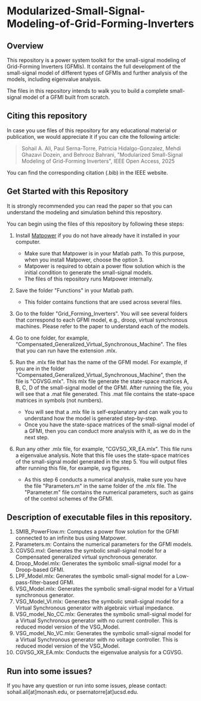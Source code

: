 # Modularized-Small-Signal-Modeling-of-Grid-Forming-Inverters


## Overview

This repository is a power system toolkit for the small-signal modeling of Grid-Forming Inverters (GFMIs). 
It contains the full development of the small-signal model of different types of GFMIs and further analysis
of the models, including eigenvalue analysis. 

The files in this repository intends to walk you to build a complete small-signal model of a GFMI built 
from scratch. 

## Citing this repository

In case you use files of this repository for any educational material or publication, we would appreciate 
it if you can cite the following article:

> Sohail A. Ali, Paul Serna-Torre, Patricia Hidalgo-Gonzalez, Mehdi Ghazavi Dozein, and Behrooz Bahrani, 
"Modularized Small-Signal Modeling of Grid-Forming Inverters", IEEE Open Access, 2025

You can find the corresponding citation (.bib) in the IEEE website.

## Get Started with this Repository

It is strongly recommended you can read the paper so that you can understand the modeling and simulation 
behind this repository.

You can begin using the files of this repository by following these steps:

1.  Install [Matpower](https://matpower.org/) if you do not have already have it installed in your computer. 

    - Make sure that Matpower is in your Matlab path. To this purpose, when you install Matpower, choose the option 3.
    - Matpower is required to obtain a power flow solution which is the initial condition to generate the small-signal
    models.
    - The files of this repository runs Matpower internally. 

2.  Save the folder "Functions" in your Matlab path. 

    - This folder contains functions that are used across several files.

3.  Go to the folder "Grid_Forming_Inverters". You will see several folders that correspond to each GFMI model, e.g., droop, virtual
    synchronous machines. Please refer to the paper to understand each of the models.

4.  Go to one folder, for example, "Compensated_Generalized_Virtual_Synchronous_Machine". The files that you can run have the
    extension .mlx. 

5.  Run the .mlx file that has the name of the GFMI model. For example, if you are in the folder 
    "Compensated_Generalized_Virtual_Synchronous_Machine", then the file is "CGVSG.mlx". This mlx file
    generate the state-space matrices A, B, C, D of the small-signal model of the GFMI. After running the file, you will 
    see that a .mat file generated. This .mat file contains the state-space matrices in symbols (not numbers).

    -   You will see that a .mlx file is self-explanatory and can walk you to understand how the model is generated step-by-step.
    -   Once you have the state-space matrices of the small-signal model of a GFMI, then you can conduct more analysis with it, 
        as we do in the next step.

6.  Run any other .mlx file, for example, "CGVSG_XR_EA.mlx". This file runs a eigenvalue analysis. Note that this file uses
    the state-space matrices of the small-signal model generated in the step 5. You will output files after running this file, 
    for example, svg figures. 

    -   As this step 6 conducts a numerical analysis, make sure you have the file "Parameters.m" in the same folder of the .mlx file. 
        The "Parameter.m" file contains the numerical parameters, such as gains of the control schemes of the GFMI. 

## Description of executable files in this repository.

1. SMIB_PowerFlow.m: Computes a power flow solution for the GFMI connected to an infinite bus using Matpower.
2. Parameters.m: Contains the numerical parameters for the GFMI models.
3. CGVSG.mxl: Generates the symbolic small-signal model for a Compensated generalized virtual synchronous generator.
4. Droop_Model.mlx: Generates the symbolic small-signal model for a Droop-based GFMI.
5. LPF_Model.mlx: Generates the symbolic small-signal model for a Low-pass-filter-based GFMI.
6. VSG_Model.mlx: Generates the symbolic small-signal model for a Virtual synchronous generator.
7. VSG_Model_VI.mlx: Generates the symbolic small-signal model for a Virtual Synchronous generator with algebraic virtual impedance.
8. VSG_model_No_CC.mlx: Generates the symbolic small-signal model for a Virtual Synchronous generator with no current controller. This is reduced model version of
the VSG_Model.
9. VSG_model_No_VC.mlx: Generates the symbolic small-signal model for a Virtual Synchronous generator with no voltage controller. This is reduced model version of
the VSG_Model.
10. CGVSG_XR_EA.mlx: Conducts the eigenvalue analysis for a CGVSG.

## Run into some issues?

If you have any question or run into some issues, please contact: sohail.ali[at]monash.edu, or psernatorre[at]ucsd.edu. 
